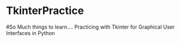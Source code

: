 # TkinterPractice
#So Much things to learn....
Practicing with Tkinter for Graphical User Interfaces in Python
